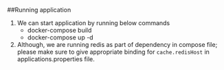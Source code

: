 ##Running application
1. We can start application by running below commands
    * docker-compose build
    * docker-compose up -d
2. Although, we are running redis as part of dependency in compose file; please make sure to give appropriate binding for `cache.redisHost` in applications.properties file. 
